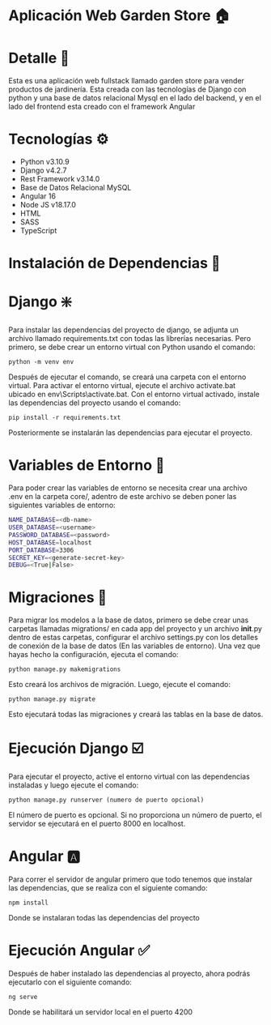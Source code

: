 
# Aplicación Web Garden Store 🏠

# Detalle 📄
Esta es una aplicación web fullstack llamado garden store para vender productos de jardinería. Esta creada con las tecnologías de Django con python y una base de datos relacional Mysql en el lado del backend, y en el lado del frontend esta creado con el framework Angular

# Tecnologías ⚙️
- Python v3.10.9
- Django v4.2.7
- Rest Framework v3.14.0
- Base de Datos Relacional MySQL
- Angular 16
- Node JS v18.17.0
- HTML
- SASS
- TypeScript

# Instalación de Dependencias 📁

# Django ❇️
Para instalar las dependencias del proyecto de django, se adjunta un archivo llamado requirements.txt con todas las librerías necesarias. Pero primero, se debe crear un entorno virtual con Python usando el comando:

    python -m venv env 

Después de ejecutar el comando, se creará una carpeta con el entorno virtual. Para activar el entorno virtual, ejecute el archivo activate.bat ubicado en env\Scripts\activate.bat. Con el entorno virtual activado, instale las dependencias del proyecto usando el comando:

    pip install -r requirements.txt

Posteriormente se instalarán las dependencias para ejecutar el proyecto.

# Variables de Entorno 📌

Para poder crear las variables de entorno se necesita crear una archivo .env en la carpeta core/, adentro de este archivo se deben poner las siguientes variables de entorno:

```bash
NAME_DATABASE=<db-name>
USER_DATABASE=<username>
PASSWORD_DATABASE=<password>
HOST_DATABASE=localhost
PORT_DATABASE=3306
SECRET_KEY=<generate-secret-key>
DEBUG=<True|False>
```

# Migraciones 📝
Para migrar los modelos a la base de datos, primero se debe crear unas carpetas llamadas migrations/ en cada app del proyecto y un archivo __init__.py dentro de estas carpetas, configurar el archivo settings.py con los detalles de conexión de la base de datos (En las variables de entorno). Una vez que hayas hecho la configuración, ejecuta el comando:

    python manage.py makemigrations

Esto creará los archivos de migración. Luego, ejecute el comando:

    python manage.py migrate 

Esto ejecutará todas las migraciones y creará las tablas en la base de datos.

# Ejecución Django ☑️
Para ejecutar el proyecto, active el entorno virtual con las dependencias instaladas y luego ejecute el comando:

    python manage.py runserver (numero de puerto opcional)
    
El número de puerto es opcional. Si no proporciona un número de puerto, el servidor se ejecutará en el puerto 8000 en localhost.

# Angular 🅰️
Para correr el servidor de angular primero que todo tenemos que instalar las dependencias, que se realiza con el siguiente comando:

    npm install

Donde se instalaran todas las dependencias del proyecto

# Ejecución Angular ✅
Después de haber instalado las dependencias al proyecto, ahora podrás ejecutarlo con el siguiente comando:

    ng serve

Donde se habilitará un servidor local en el puerto 4200
